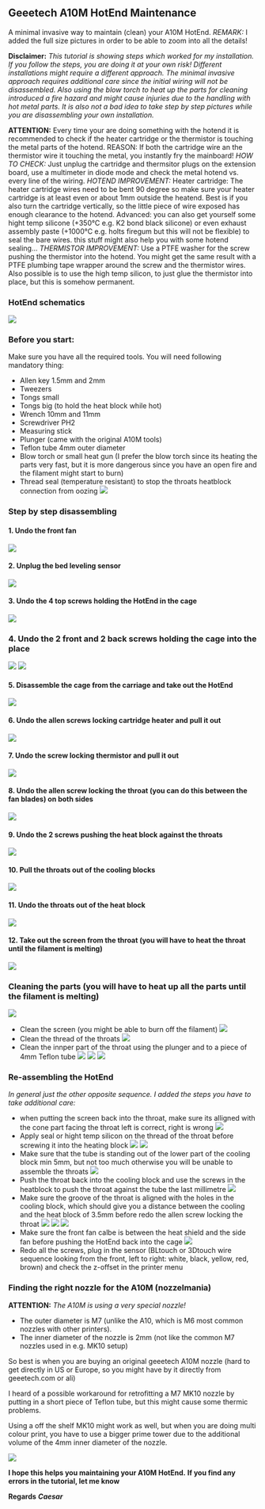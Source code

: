 ## Geeetech A10M HotEnd Maintenance
A minimal invasive way to maintain (clean) your A10M HotEnd.
*REMARK:* I added the full size pictures in order to be able to zoom into all the details!

**Disclaimer:**
*This tutorial is showing steps which worked for my installation. If you follow the steps, you are doing it at your own risk! Different installations might require a different approach. The minimal invasive approach requires additional care since the initial wiring will not be disassembled. Also using the blow torch to heat up the parts for cleaning introduced a fire hazard and might cause injuries due to the handling with hot metal parts. It is also not a bad idea to take step by step pictures while you are disassembling your own installation.*

**ATTENTION:**
Every time your are doing something with the hotend it is recommended to check if the heater cartridge or the thermistor is touching the metal parts of the hotend. 
REASON: If both the cartridge wire an the thermistor wire it touching the metal, you instantly fry the mainboard!
*HOW TO CHECK:*
Just unplug the cartridge and thermsitor plugs on the extension board, use a multimeter in diode mode and check the metal hotend vs. every line of the wiring.
*HOTEND IMPROVEMENT:*
Heater cartridge: The heater cartridge wires need to be bent 90 degree so make sure your heater cartridge is at least even or about 1mm outside the heatend. Best is if you also turn the cartridge vertically, so the little piece of wire exposed has enough clearance to the hotend. Advanced: you can also get yourself some hight temp silicone (+350°C e.g. K2 bond black silicone) or even exhaust assembly paste (+1000°C e.g. holts firegum but this will not be flexible) to seal the bare wires. this stuff might also help you with some hotend sealing...
*THERMISTOR IMPROVEMENT:*
Use a PTFE washer for the screw pushing the thermistor into the hotend. You might get the same result with a PTFE plumbing tape wrapper around the screw and the thermistor wires. Also possible is to use the high temp silicon, to just glue the thermistor into place, but this is somehow permanent.

### HotEnd schematics
![](pics/IMG_0872.JPG)

### Before you start:
Make sure you have all the required tools. You will need following mandatory thing:
-	Allen key 1.5mm and 2mm
-	Tweezers
-	Tongs small
-	Tongs big (to hold the heat block while hot)
-	Wrench 10mm and 11mm
-	Screwdriver PH2
-	Measuring stick
-	Plunger (came with the original A10M tools)
-	Teflon tube 4mm outer diameter
-	Blow torch or small heat gun (I prefer the blow torch since its heating the parts very fast, but it is more dangerous since you have an open fire and the filament might start to burn)
- Thread seal (temperature resistant) to stop the throats heatblock connection from oozing
![](pics/IMG_0946.JPG)

### Step by step disassembling
#### 1. Undo the front fan
![](pics/IMG_0906.JPG)
#### 2. Unplug the bed leveling sensor
![](pics/IMG_0908.JPG)
#### 3. Undo the 4 top screws holding the HotEnd in the cage
![](pics/IMG_0913.JPG)
### 4. Undo the 2 front and 2 back screws holding the cage into the place
![](pics/IMG_0911.JPG)
![](pics/IMG_0912.JPG)
#### 5. Disassemble the cage from the carriage and take out the HotEnd
![](pics/IMG_0914.JPG)
#### 6. Undo the allen screws locking cartridge heater and pull it out
![](pics/IMG_0916.JPG)
#### 7. Undo the screw locking thermistor and pull it out
![](pics/IMG_0917.JPG)
#### 8. Undo the allen screw locking the throat (you can do this between the fan blades) on both sides
![](pics/IMG_0915.JPG)
#### 9. Undo the 2 screws pushing the heat block against the throats
![](pics/IMG_0918.JPG)
#### 10. Pull the throats out of the cooling blocks
![](pics/IMG_0919.JPG)
#### 11. Undo the throats out of the heat block
![](pics/IMG_0922.JPG)
#### 12. Take out the screen from the throat (you will have to heat the throat until the filament is melting)
![](pics/IMG_0931.JPG)

### Cleaning the parts (you will have to heat up all the parts until the filament is melting)
![](pics/IMG_0942.JPG)
- Clean the screen (you might be able to burn off the filament)
![](pics/IMG_0927.JPG)
- Clean the thread of the throats
![](pics/IMG_0924.JPG)
- Clean the innper part of the throat using the plunger and to a piece of 4mm Teflon tube
![](pics/IMG_0940.JPG)
![](pics/IMG_0939.JPG)
![](pics/IMG_0937.JPG)

### Re-assembling the HotEnd
*In general just the other opposite sequence. I added the steps you have to take additional care:*
- when putting the screen back into the throat, make sure its alligned with the cone part facing the throat
left is correct, right is wrong
![](pics/IMG_0883.JPG)
- Apply seal or hight temp silicon on the thread of the throat before screwing it into the heating block
![](pics/IMG_0935.JPG)
![](pics/IMG_0936.JPG)
- Make sure that the tube is standing out of the lower part of the cooling block min 5mm, but not too much otherwise you will be unable to assemble the throats
![](pics/IMG_0949.JPG)
- Push the throat back into the cooling block and use the screws in the heatblock to push the throat against the tube the last millimetre
![](pics/IMG_0953.JPG)
- Make sure the groove of the throat is aligned with the holes in the cooling block, which should give you a distance between the cooling and the heat block of 3.5mm before redo the allen screw locking the throat
![](pics/IMG_0950.JPG)
![](pics/IMG_0951.JPG)
![](pics/IMG_0952.JPG)
- Make sure the front fan calbe is between the heat shield and the side fan before pushing the HotEnd back into the cage
![](pics/IMG_0956.JPG)
- Redo all the screws, plug in the sensor (BLtouch or 3Dtouch wire sequence looking from the front, left to right: white, black, yellow, red, brown) and check the z-offset in the printer menu

### Finding the right nozzle for the A10M (nozzelmania)
**ATTENTION:** *The A10M is using a very special nozzle!*

- The outer diameter is M7 (unlike the A10, which is M6 most common nozzles with other printers).
- The inner diameter of the nozzle is 2mm (not like the common M7 nozzles used in e.g. MK10 setup)

So best is when you are buying an original geeetech A10M nozzle (hard to get directly in US or Europe, so you might have by it directly from geeetech.com or ali)

I heard of a possible workaround for retrofitting a M7 MK10 nozzle by putting in a short piece of Teflon tube, but this might cause some thermic problems.

Using a off the shelf MK10 might work as well, but when you are doing multi colour print, you have to use a bigger prime tower due to the additional volume of the 4mm inner diameter of the nozzle.

![](pics/IMG_0818.JPG)

**I hope this helps you maintaining your A10M HotEnd.**
**If you find any errors in the tutorial, let me know**

**Regards**
***Caesar***
